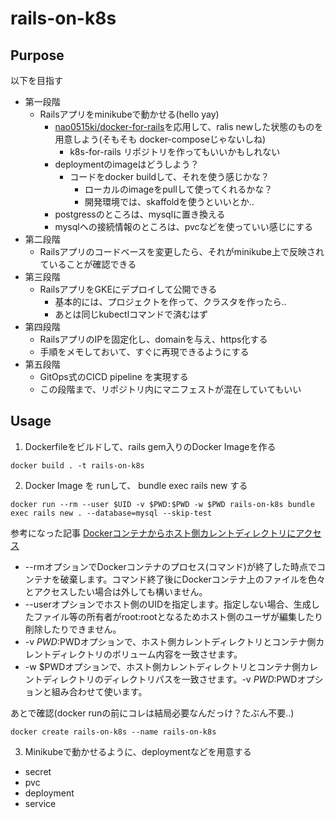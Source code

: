 # rails-on-k8s
## Purpose
以下を目指す

- 第一段階
  - Railsアプリをminikubeで動かせる(hello yay)
    - [nao0515ki/docker-for-rails](https://github.com/nao0515ki/docker-for-rails)を応用して、ralis newした状態のものを用意しよう(そもそも docker-composeじゃないしね)
      - k8s-for-rails リポジトリを作ってもいいかもしれない
    - deploymentのimageはどうしよう？
      - コードをdocker buildして、それを使う感じかな？
        - ローカルのimageをpullして使ってくれるかな？
        - 開発環境では、skaffoldを使うといいとか..
    - postgressのところは、mysqlに置き換える
    - mysqlへの接続情報のところは、pvcなどを使っていい感じにする
- 第二段階
  - Railsアプリのコードベースを変更したら、それがminikube上で反映されていることが確認できる
- 第三段階
  - RailsアプリをGKEにデプロイして公開できる
    - 基本的には、プロジェクトを作って、クラスタを作ったら..
    - あとは同じkubectlコマンドで済むはず
- 第四段階
  - RailsアプリのIPを固定化し、domainを与え、https化する
  - 手順をメモしておいて、すぐに再現できるようにする
- 第五段階
  - GitOps式のCICD pipeline を実現する
  - この段階まで、リポジトリ内にマニフェストが混在していてもいい


## Usage
1. Dockerfileをビルドして、rails gem入りのDocker Imageを作る
```
docker build . -t rails-on-k8s
```

2. Docker Image を runして、 bundle exec rails new する

```
docker run --rm --user $UID -v $PWD:$PWD -w $PWD rails-on-k8s bundle exec rails new . --database=mysql --skip-test
```

参考になった記事
[Dockerコンテナからホスト側カレントディレクトリにアクセス](https://qiita.com/yoichiwo7/items/ce2ade791462b4f50cf3)
- --rmオプションでDockerコンテナのプロセス(コマンド)が終了した時点でコンテナを破棄します。コマンド終了後にDockerコンテナ上のファイルを色々とアクセスしたい場合は外しても構いません。
- --userオプションでホスト側のUIDを指定します。指定しない場合、生成したファイル等の所有者がroot:rootとなるためホスト側のユーザが編集したり削除したりできません。
- -v $PWD:$PWDオプションで、ホスト側カレントディレクトリとコンテナ側カレントディレクトリのボリューム内容を一致させます。
- -w $PWDオプションで、ホスト側カレントディレクトリとコンテナ側カレントディレクトリのディレクトリパスを一致させます。-v $PWD:$PWDオプションと組み合わせて使います。

あとで確認(docker runの前にコレは結局必要なんだっけ？たぶん不要..)
```
docker create rails-on-k8s --name rails-on-k8s
```




3. Minikubeで動かせるように、deploymentなどを用意する
- secret
- pvc
- deployment
- service
